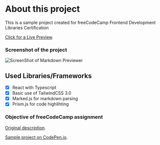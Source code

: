 # About this project

This is a sample project created for freeCodeCamp Frontend Development Libraries Certification

[Click for a Live Preview](https://evrenbal.github.io/fcc-markdown-previewer). 

### Screenshot of the project

![ScreenShot of Markdown Previewer](https://user-images.githubusercontent.com/18686022/146363297-31acfba0-b1b0-4b5b-91e9-7b731f8ecffe.jpg)

## Used Libraries/Frameworks
- [x] React with Typescript
- [x] Basic use of TailwindCSS 3.0
- [x] Marked.js for markdown parsing
- [x] Prism.js for code highlihting

### Objective of freeCodeCamp assignment
[Original description](https://www.freecodecamp.org/learn/front-end-development-libraries/front-end-development-libraries-projects/build-a-markdown-previewer). 

[Sample project on CodePen.io](https://codepen.io/freeCodeCamp/full/GrZVVO.).